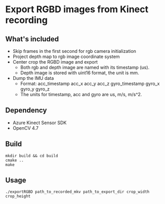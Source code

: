 # Export RGBD images from Kinect recording

## What's included

- Skip frames in the first second for rgb camera initialization
- Project depth map to rgb image coordinate system
- Center crop the RGBD image and export
    - Both rgb and depth image are named with its timestamp (us).
    - Depth image is stored with uint16 format, the unit is mm.
- Dump the IMU data
    - Format: acc_timestamp acc_x acc_y acc_z gyro_timestamp gyro_x gyro_y gyro_z
    - The units for timestamp, acc and gyro are us, m/s, m/s^2.

## Dependency

- Azure Kinect Sensor SDK
- OpenCV 4.7

## Build

```
mkdir build && cd build
cmake ..
make
```

## Usage

```
./exportRGBD path_to_recorded_mkv path_to_export_dir crop_width crop_height
```
